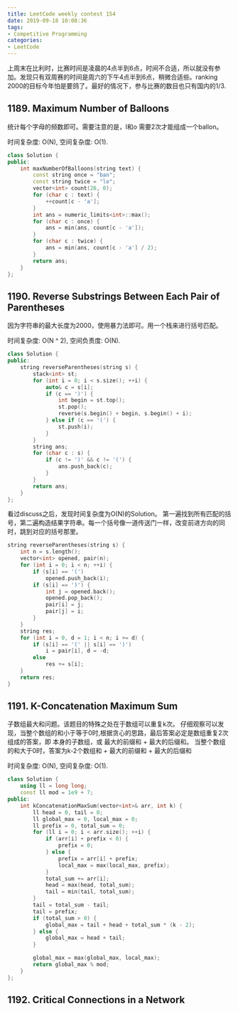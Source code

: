 ```yaml
---
title: LeetCode weekly contest 154
date: 2019-09-18 10:08:36
tags:
- Competitive Programming
categories:
- LeetCode
---
```


上周末在比利时，比赛时间是凌晨的4点半到6点，时间不合适，所以就没有参加。发现只有双周赛的时间是周六的下午4点半到6点，稍微合适些。ranking 2000的目标今年怕是要鸽了。最好的情况下，参与比赛的数目也只有国内的1/3.

## 1189. Maximum Number of Balloons

统计每个字母的频数即可。需要注意的是，l和o 需要2次才能组成一个ballon。

时间复杂度: O(N),
空间复杂度: O(1).

```cpp
class Solution {
public:
    int maxNumberOfBalloons(string text) {
        const string once = "ban";
        const string twice = "lo";
        vector<int> count(26, 0);
        for (char c : text) {
            ++count[c - 'a'];
        }
        int ans = numeric_limits<int>::max();
        for (char c : once) {
            ans = min(ans, count[c - 'a']);
        }
        for (char c : twice) {
            ans = min(ans, count[c - 'a'] / 2);
        }
        return ans;
    }
};
```

## 1190. Reverse Substrings Between Each Pair of Parentheses

因为字符串的最大长度为2000，使用暴力法即可。用一个栈来进行括号匹配。

时间复杂度: O(N ^ 2),
空间负责度: O(N).

```cpp
class Solution {
public:
    string reverseParentheses(string s) {
        stack<int> st;
        for (int i = 0; i < s.size(); ++i) {
            auto& c = s[i];
            if (c == ')') {
                int begin = st.top();
                st.pop();
                reverse(s.begin() + begin, s.begin() + i);
            } else if (c == '(') {
                st.push(i);
            }
        }
        string ans;
        for (char c : s) {
            if (c != ')' && c != '(') {
                ans.push_back(c);
            }
        }
        return ans;
    }
};
```

看过discuss之后，发现时间复杂度为O(N)的Solution。
第一遍找到所有匹配的括号，第二遍构造结果字符串。每一个括号像一道传送门一样，改变前进方向的同时，跳到对应的括号那里。

```cpp
string reverseParentheses(string s) {
    int n = s.length();
    vector<int> opened, pair(n);
    for (int i = 0; i < n; ++i) {
        if (s[i] == '(')
            opened.push_back(i);
        if (s[i] == ')') {
            int j = opened.back();
            opened.pop_back();
            pair[i] = j;
            pair[j] = i;
        }
    }
    string res;
    for (int i = 0, d = 1; i < n; i += d) {
        if (s[i] == '(' || s[i] == ')')
            i = pair[i], d = -d;
        else
            res += s[i];
    }
    return res;
}
```

## 1191. K-Concatenation Maximum Sum

子数组最大和问题。该题目的特殊之处在于数组可以重复k次。
仔细观察可以发现，当整个数组的和小于等于0时,根据贪心的思路，最后答案必定是数组重复2次组成的答案，即 本身的子数组，或 最大的前缀和 + 最大的后缀和。
当整个数组的和大于0时，答案为k-2个数组和 + 最大的前缀和 + 最大的后缀和

时间复杂度: O(N),
空间复杂度: O(1).

```cpp
class Solution {
    using ll = long long;
    const ll mod = 1e9 + 7;
public:
    int kConcatenationMaxSum(vector<int>& arr, int k) {
        ll head = 0, tail = 0;
        ll global_max = 0, local_max = 0;
        ll prefix = 0, total_sum = 0;
        for (ll i = 0; i < arr.size(); ++i) {
            if (arr[i] + prefix < 0) {
                prefix = 0;
            } else {
                prefix = arr[i] + prefix;
                local_max = max(local_max, prefix);
            }
            total_sum += arr[i];
            head = max(head, total_sum);
            tail = min(tail, total_sum);
        }
        tail = total_sum - tail;
        tail = prefix;
        if (total_sum > 0) {
            global_max = tail + head + total_sum * (k - 2);
        } else {
            global_max = head + tail;
        }
        
        global_max = max(global_max, local_max);
        return global_max % mod;
    }
};
```

## 1192. Critical Connections in a Network


